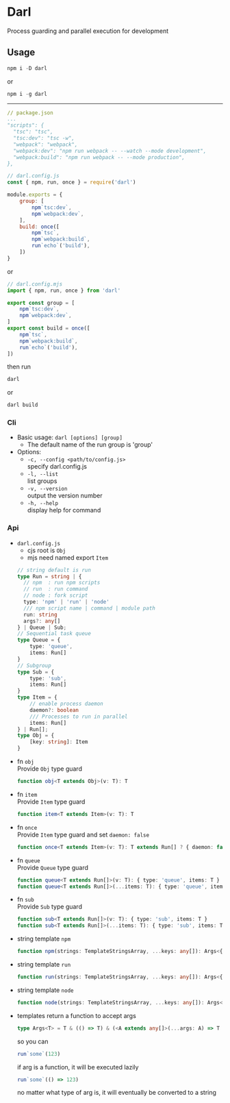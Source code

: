 # Darl
Process guarding and parallel execution for development  

## Usage
```ps1
npm i -D darl
```
or
```ps1
npm i -g darl
```
---
```yaml
// package.json
...
"scripts": {
  "tsc": "tsc",
  "tsc:dev": "tsc -w",
  "webpack": "webpack",
  "webpack:dev": "npm run webpack -- --watch --mode development",
  "webpack:build": "npm run webpack -- --mode production",
},
```
```js
// darl.config.js
const { npm, run, once } = require('darl')

module.exports = {
    group: [
        npm`tsc:dev`,
        npm`webpack:dev`,
    ],
    build: once([
        npm`tsc`,
        npm`webpack:build`,
        run`echo`('build'),
    ])
}
```
or
```js
// darl.config.mjs
import { npm, run, once } from 'darl'

export const group = [
    npm`tsc:dev`,
    npm`webpack:dev`,
]
export const build = once([
    npm`tsc`,
    npm`webpack:build`,
    run`echo`('build'),
])
```
then run
```ps1
darl
```
or
```ps1
darl build
```
### Cli
- Basic usage: `darl [options] [group]`
  * The default name of the run group is 'group'
- Options:
  - `-c, --config <path/to/config.js>`  
    specify darl.config.js   
  - `-l, --list`  
    list groups
  - `-v, --version`  
    output the version number
  - `-h, --help`  
    display help for command

### Api
- `darl.config.js`
  - cjs root is `Obj`  
  - mjs need named export `Item`  
  ```ts
  // string default is run
  type Run = string | { 
    // npm  : run npm scripts
    // run  : run command
    // node : fork script
    type: 'npm' | 'run' | 'node'
    /// npm script name | command | module path
    run: string
    args?: any[]
  } | Queue | Sub;
  // Sequential task queue
  type Queue = {
      type: 'queue',
      items: Run[]
  }
  // Subgroup
  type Sub = {
      type: 'sub',
      items: Run[]
  }
  type Item = {
      // enable process daemon
      daemon?: boolean
      /// Processes to run in parallel
      items: Run[]
  } | Run[];
  type Obj = {
      [key: string]: Item
  }
  ```
- fn `obj`  
  Provide `Obj` type guard
  ```ts
  function obj<T extends Obj>(v: T): T
  ```
- fn `item`  
  Provide `Item` type guard
  ```ts
  function item<T extends Item>(v: T): T
  ```
- fn `once`  
  Provide `Item` type guard and set `daemon: false`
  ```ts
  function once<T extends Item>(v: T): T extends Run[] ? { daemon: false, items: T } : T & { daemon: false }
  ```
- fn `queue`  
  Provide `Queue` type guard
  ```ts
  function queue<T extends Run[]>(v: T): { type: 'queue', items: T }
  function queue<T extends Run[]>(...items: T): { type: 'queue', items: T }
  ```
- fn `sub`  
  Provide `Sub` type guard
  ```ts
  function sub<T extends Run[]>(v: T): { type: 'sub', items: T }
  function sub<T extends Run[]>(...items: T): { type: 'sub', items: T }
  ```
- string template `npm`
  ```ts
  function npm(strings: TemplateStringsArray, ...keys: any[]): Args<{ type: 'npm'; run: string }>
  ```
- string template `run`
  ```ts
  function run(strings: TemplateStringsArray, ...keys: any[]): Args<{ type: 'run'; run: string }>
  ```
- string template `node`
  ```ts
  function node(strings: TemplateStringsArray, ...keys: any[]): Args<{ type: 'node'; run: string }>
  ```
- templates return a function to accept args  
  ```ts
  type Args<T> = T & (() => T) & (<A extends any[]>(...args: A) => T & { args: A })
  ```
  so you can
  ```ts
  run`some`(123)
  ```
  if arg is a function, it will be executed lazily
  ```ts
  run`some`(() => 123)
  ```
  no matter what type of arg is, it will eventually be converted to a string

